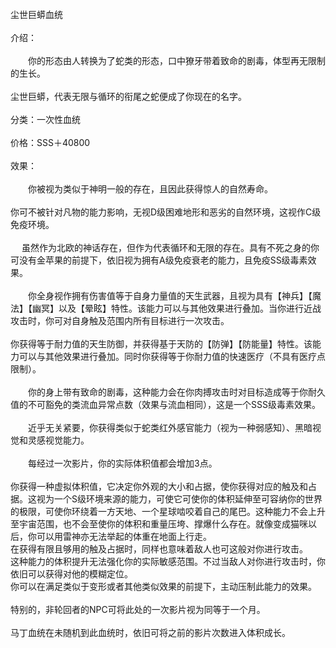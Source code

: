 <title>尘世巨蟒</title>
<meta name="GENERATOR" content="WinCHM">
<meta http-equiv="Content-Type" content="text/html; charset=gb2312">
<br>尘世巨蟒血统
<br>
<br>介绍：
<br>
<br>　　你的形态由人转换为了蛇类的形态，口中獠牙带着致命的剧毒，体型再无限制的生长。
<br>
<br>    尘世巨蟒，代表无限与循环的衔尾之蛇便成了你现在的名字。
<br>
<br>分类：一次性血统
<br>
<br>价格：SSS＋40800
<br>
<br>效果：
<br>
<br>　　你被视为类似于神明一般的存在，且因此获得惊人的自然寿命。
<br>
<br>    你可不被针对凡物的能力影响，无视D级困难地形和恶劣的自然环境，这视作C级免疫环境。
<br>    
<br>　  虽然作为北欧的神话存在，但作为代表循环和无限的存在。具有不死之身的你可没有金苹果的前提下，依旧视为拥有A级免疫衰老的能力，且免疫SS级毒素效果。
<br>
<br>　　你全身视作拥有伤害值等于自身力量值的天生武器，且视为具有【神兵】【魔法】【幽冥】以及【晕眩】特性。该能力可以与其他效果进行叠加。当你进行近战攻击时，你可对自身触及范围内所有目标进行一次攻击。
<br>
<br>    你获得等于耐力值的天生防御，并获得基于天防的【防弹】【防能量】特性。该能力可以与其他效果进行叠加。同时你获得等于你耐力值的快速医疗（不具有医疗点限制）。
<br>
<br>　　你的身上带有致命的剧毒，这种能力会在你肉搏攻击时对目标造成等于你耐久值的不可豁免的类流血异常点数（效果与流血相同），这是一个SSS级毒素效果。
<br>
<br>　　近乎无关紧要，你获得类似于蛇类红外感官能力（视为一种弱感知）、黑暗视觉和灵感视觉能力。
<br>
<br>　　每经过一次影片，你的实际体积值都会增加3点。
<br>
<br>    你获得一种虚拟体积值，它决定你外观的大小和占据，使你获得对应的触及和占据。这视为一个S级环境来源的能力，可使它可使你的体积延伸至可容纳你的世界的极限，可使你环绕着一方天地、一个星球啮咬着自己的尾巴。这种能力不会上升至宇宙范围，也不会至使你的体积和重量压垮、撑爆什么存在。就像变成猫咪以后，你可以用雷神亦无法举起的体重在地面上行走。
<br>    在获得有限且够用的触及占据时，同样也意味着敌人也可这般对你进行攻击。
<br>    这种能力的体积提升无法强化你的实际敏感范围。不过当敌人对你进行攻击时，你依旧可以获得对他的模糊定位。
<br>    你可以在满足类似于变形或者其他类似效果的前提下，主动压制此能力的效果。
<br>
<br>    特别的，非轮回者的NPC可将此处的一次影片视为同等于一个月。
<br>    
<br>    马丁血统在未随机到此血统时，依旧可将之前的影片次数进入体积成长。
<br>